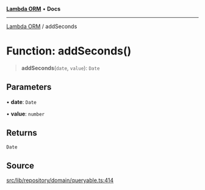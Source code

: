 [**Lambda ORM**](../README.md) • **Docs**

***

[Lambda ORM](../README.md) / addSeconds

# Function: addSeconds()

> **addSeconds**(`date`, `value`): `Date`

## Parameters

• **date**: `Date`

• **value**: `number`

## Returns

`Date`

## Source

[src/lib/repository/domain/queryable.ts:414](https://github.com/lambda-orm/lambdaorm-base/blob/ca6421568853c5efe7433915c5510adb7501a76c/src/lib/repository/domain/queryable.ts#L414)
